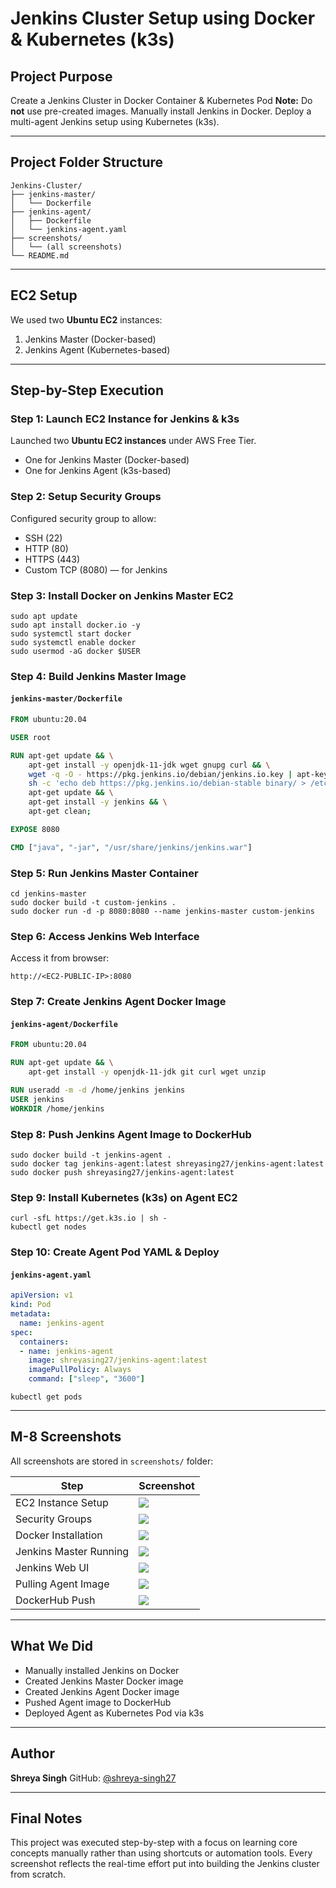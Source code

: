 # Jenkins Cluster Setup using Docker & Kubernetes (k3s)

## Project Purpose

Create a Jenkins Cluster in Docker Container & Kubernetes Pod
**Note:** Do **not** use pre-created images.
  Manually install Jenkins in Docker.
  Deploy a multi-agent Jenkins setup using Kubernetes (k3s).

---

## Project Folder Structure

```
Jenkins-Cluster/
├── jenkins-master/
│   └── Dockerfile
├── jenkins-agent/
│   ├── Dockerfile
│   └── jenkins-agent.yaml
├── screenshots/
│   └── (all screenshots)
└── README.md
```

---

## EC2 Setup

We used two **Ubuntu EC2** instances:

1. Jenkins Master (Docker-based)
2. Jenkins Agent (Kubernetes-based)

---

## Step-by-Step Execution

### Step 1: Launch EC2 Instance for Jenkins & k3s

Launched two **Ubuntu EC2 instances** under AWS Free Tier.

* One for Jenkins Master (Docker-based)
* One for Jenkins Agent (k3s-based)

### Step 2: Setup Security Groups

Configured security group to allow:

* SSH (22)
* HTTP (80)
* HTTPS (443)
* Custom TCP (8080) — for Jenkins

### Step 3: Install Docker on Jenkins Master EC2

```
sudo apt update
sudo apt install docker.io -y
sudo systemctl start docker
sudo systemctl enable docker
sudo usermod -aG docker $USER
```

### Step 4: Build Jenkins Master Image

#### `jenkins-master/Dockerfile`

```Dockerfile
FROM ubuntu:20.04

USER root

RUN apt-get update && \
    apt-get install -y openjdk-11-jdk wget gnupg curl && \
    wget -q -O - https://pkg.jenkins.io/debian/jenkins.io.key | apt-key add - && \
    sh -c 'echo deb https://pkg.jenkins.io/debian-stable binary/ > /etc/apt/sources.list.d/jenkins.list' && \
    apt-get update && \
    apt-get install -y jenkins && \
    apt-get clean;

EXPOSE 8080

CMD ["java", "-jar", "/usr/share/jenkins/jenkins.war"]
```

### Step 5: Run Jenkins Master Container

```
cd jenkins-master
sudo docker build -t custom-jenkins .
sudo docker run -d -p 8080:8080 --name jenkins-master custom-jenkins
```

### Step 6: Access Jenkins Web Interface

Access it from browser:

```
http://<EC2-PUBLIC-IP>:8080
```

### Step 7: Create Jenkins Agent Docker Image

#### `jenkins-agent/Dockerfile`

```Dockerfile
FROM ubuntu:20.04

RUN apt-get update && \
    apt-get install -y openjdk-11-jdk git curl wget unzip

RUN useradd -m -d /home/jenkins jenkins
USER jenkins
WORKDIR /home/jenkins
```

### Step 8: Push Jenkins Agent Image to DockerHub

```
sudo docker build -t jenkins-agent .
sudo docker tag jenkins-agent:latest shreyasing27/jenkins-agent:latest
sudo docker push shreyasing27/jenkins-agent:latest
```

### Step 9: Install Kubernetes (k3s) on Agent EC2

```
curl -sfL https://get.k3s.io | sh -
kubectl get nodes
```

### Step 10: Create Agent Pod YAML & Deploy

#### `jenkins-agent.yaml`

```yaml
apiVersion: v1
kind: Pod
metadata:
  name: jenkins-agent
spec:
  containers:
  - name: jenkins-agent
    image: shreyasing27/jenkins-agent:latest
    imagePullPolicy: Always
    command: ["sleep", "3600"]
```

```kubectl apply -f jenkins-agent.yaml
kubectl get pods
```

---


##  M-8 Screenshots

All screenshots are stored in `screenshots/` folder:

| Step                   | Screenshot                                                            |
| ---------------------- | --------------------------------------------------------------------- |
| EC2 Instance Setup     | ![](screenshots/EC2%20instance%20setup%20for%20Jenkins%20&%20k3s.png) |
| Security Groups        | ![](screenshots/Setting%20up%20security%20groups%20for%20access.png)  |
| Docker Installation    | ![](screenshots/Installing%20Docker%20on%20EC2.png)                   |
| Jenkins Master Running | ![](screenshots/Jenkins%20Master%20container%20running.png)           |
| Jenkins Web UI         | ![](screenshots/Jenkins%20Web%20UI%20access.png)                      |
| Pulling Agent Image    | ![](screenshots/Pulling%20Jenkins%20Agent%20image.png)                |
| DockerHub Push         | ![](screenshots/Jenkins%20image%20on%20DockerHub.png)                 |

---

## What We Did

* Manually installed Jenkins on Docker
* Created Jenkins Master Docker image
* Created Jenkins Agent Docker image
* Pushed Agent image to DockerHub
* Deployed Agent as Kubernetes Pod via k3s

---

## Author

**Shreya Singh**
GitHub: [@shreya-singh27](https://github.com/shreya-singh27)

---

## Final Notes

This project was executed step-by-step with a focus on learning core concepts manually rather than using shortcuts or automation tools. Every screenshot reflects the real-time effort put into building the Jenkins cluster from scratch.
